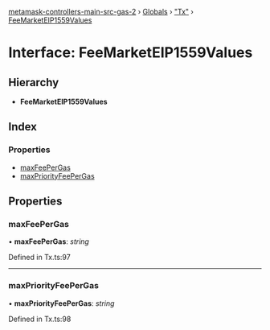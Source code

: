 [metamask-controllers-main-src-gas-2](../README.md) › [Globals](../globals.md) › ["Tx"](../modules/_tx_.md) › [FeeMarketEIP1559Values](_tx_.feemarketeip1559values.md)

# Interface: FeeMarketEIP1559Values

## Hierarchy

* **FeeMarketEIP1559Values**

## Index

### Properties

* [maxFeePerGas](_tx_.feemarketeip1559values.md#maxfeepergas)
* [maxPriorityFeePerGas](_tx_.feemarketeip1559values.md#maxpriorityfeepergas)

## Properties

###  maxFeePerGas

• **maxFeePerGas**: *string*

Defined in Tx.ts:97

___

###  maxPriorityFeePerGas

• **maxPriorityFeePerGas**: *string*

Defined in Tx.ts:98
